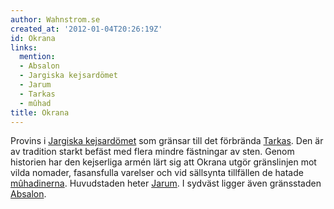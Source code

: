 ```yaml
---
author: Wahnstrom.se
created_at: '2012-01-04T20:26:19Z'
id: Okrana
links:
  mention:
  - Absalon
  - Jargiska kejsardömet
  - Jarum
  - Tarkas
  - mûhad
title: Okrana
---
```


Provins i [Jargiska kejsardömet] som gränsar till det förbrända [Tarkas]. Den är av tradition starkt
befäst med flera mindre fästningar av sten. Genom historien har den kejserliga armén lärt sig att
Okrana utgör gränslinjen mot vilda nomader, fasansfulla varelser och vid sällsynta tillfällen de
hatade [mûhadinerna]. Huvudstaden heter [Jarum]. I sydväst ligger även gränsstaden [Absalon].

  [Jargiska kejsardömet]: Jargiska_kejsardömet
  [Tarkas]: Tarkas
  [mûhadinerna]: mûhad
  [Jarum]: Jarum
  [Absalon]: Absalon